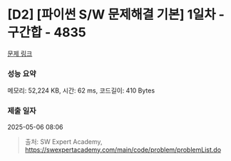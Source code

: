 # [D2] [파이썬 S/W 문제해결 기본] 1일차 - 구간합 - 4835 

[문제 링크](https://swexpertacademy.com/main/code/problem/problemDetail.do?contestProbId=AWTLXCuapdcDFAVT) 

### 성능 요약

메모리: 52,224 KB, 시간: 62 ms, 코드길이: 410 Bytes

### 제출 일자

2025-05-06 08:06



> 출처: SW Expert Academy, https://swexpertacademy.com/main/code/problem/problemList.do